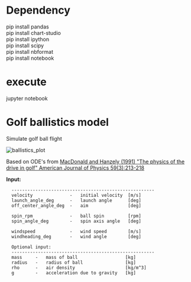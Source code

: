 # Dependency
pip install pandas  
pip install chart-studio  
pip install ipython  
pip install scipy  
pip install nbformat  
pip install notebook 

# execute
jupyter notebook

# Golf ballistics model

Simulate golf ball flight

![ballistics_plot](https://github.com/cagrell/golfmodel/blob/master/Image_1.PNG)

Based on ODE's from [MacDonald and Hanzely (1991) "The physics of the drive in golf"
    American Journal of Physics 59(3):213-218](
    https://www.researchgate.net/publication/253220357_The_physics_of_the_drive_in_golf)

__Input:__
```
  ------------------------------------------------------
  velocity              -   initial velocity  [m/s]
  launch_angle_deg      -   launch angle      [deg]
  off_center_angle_deg  -   aim               [deg]

  spin_rpm              -   ball spin         [rpm]
  spin_angle_deg        -   spin axis angle   [deg]

  windspeed             -   wind speed        [m/s] 
  windheading_deg       -   wind angle        [deg]

  Optional input:
  ------------------------------------------------------
  mass     -   mass of ball                  [kg]
  radius   -   radius of ball                [kg]
  rho      -   air density                   [kg/m^3]
  g        -   acceleration due to gravity   [kg]
```
